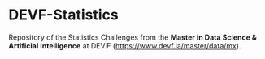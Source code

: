 # DEVF-Statistics
Repository of the Statistics Challenges from the **Master in Data Science & Artificial Intelligence** at DEV.F (https://www.devf.la/master/data/mx).
